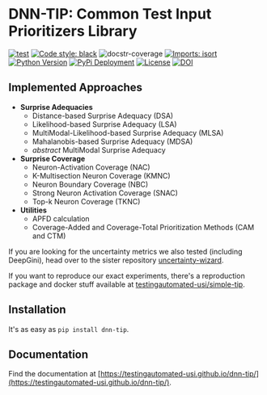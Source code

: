 # DNN-TIP: Common Test Input Prioritizers Library 

[![test](https://github.com/testingautomated-usi/dnn-tip/actions/workflows/test.yml/badge.svg)](https://github.com/testingautomated-usi/dnn-tip/actions/workflows/test.yml)
[![Code style: black](https://img.shields.io/badge/code%20style-black-000000.svg)](https://github.com/psf/black)
![docstr-coverage](https://img.shields.io/endpoint?url=https://jsonbin.org/MiWeiss/dnn-tip/badges/docstr-cov)
[![Imports: isort](https://img.shields.io/badge/%20imports-isort-%231674b1?style=flat&labelColor=ef8336)](https://pycqa.github.io/isort/)
[![Python Version](https://img.shields.io/pypi/pyversions/dnn-tip)](https://img.shields.io/pypi/pyversions/dnn-tip)
[![PyPi Deployment](https://badgen.net/pypi/v/dnn-tip?cache=30)](https://pypi.org/project/dnn-tip/)
[![License](https://img.shields.io/badge/license-MIT-blue.svg)](https://github.com/testingautomated-usi/dnn-tip/blob/develop/LICENSE)
[![DOI](https://zenodo.org/badge/478142616.svg)](https://zenodo.org/badge/latestdoi/478142616)


## Implemented Approaches
* __Surprise Adequacies__
    * Distance-based Surprise Adequacy (DSA)
    * Likelihood-based Surprise Adequacy (LSA)
    * MultiModal-Likelihood-based Surprise Adequacy (MLSA)
    * Mahalanobis-based Surprise Adequacy (MDSA)
    * _abstract_ MultiModal Surprise Adequacy
* __Surprise Coverage__
  * Neuron-Activation Coverage (NAC)
  * K-Multisection Neuron Coverage (KMNC)
  * Neuron Boundary Coverage (NBC)
  * Strong Neuron Activation Coverage (SNAC)
  * Top-k Neuron Coverage (TKNC)
* __Utilities__
    * APFD calculation
    * Coverage-Added and Coverage-Total Prioritization Methods (CAM and CTM)

If you are looking for the uncertainty metrics we also tested (including DeepGini),
head over to the sister repository [uncertainty-wizard](https://github.com/testingautomated-usi/uncertainty-wizard).

[//]: # (TODO LINK)

If you want to reproduce our exact experiments, there's a reproduction package and docker stuff available at [testingautomated-usi/simple-tip](https://github.com/testingautomated-usi/simple-tip).




## Installation
It's as easy as `pip install dnn-tip`.




## Documentation

Find the documentation at [https://testingautomated-usi.github.io/dnn-tip/](https://testingautomated-usi.github.io/dnn-tip/).
